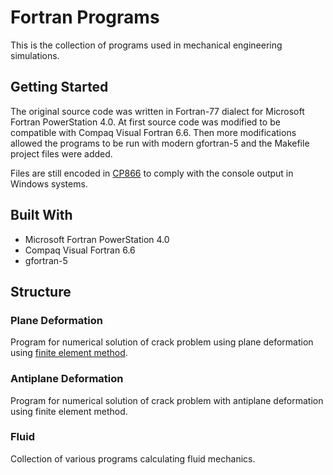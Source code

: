 # Fortran Programs

This is the collection of programs used in mechanical engineering simulations.

## Getting Started

The original source code was written in Fortran-77 dialect for Microsoft Fortran PowerStation 4.0.
At first source code was modified to be compatible with Compaq Visual Fortran 6.6.
Then more modifications allowed the programs to be run with modern gfortran-5 and
the Makefile project files were added.

Files are still encoded in [CP866](https://en.wikipedia.org/wiki/Code_page_866)
to comply with the console output in Windows systems.

## Built With

* Microsoft Fortran PowerStation 4.0
* Compaq Visual Fortran 6.6
* gfortran-5

## Structure

### Plane Deformation

Program for numerical solution of crack problem using plane deformation using
[finite element method](https://en.wikipedia.org/wiki/Finite_element_method).

### Antiplane Deformation

Program for numerical solution of crack problem with antiplane deformation using finite element method.

### Fluid

Collection of various programs calculating fluid mechanics.
